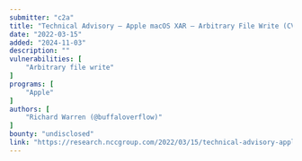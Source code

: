 ```yaml
---
submitter: "c2a"
title: "Technical Advisory – Apple macOS XAR – Arbitrary File Write (CVE-2022-22582)"
date: "2022-03-15"
added: "2024-11-03"
description: ""
vulnerabilities: [
    "Arbitrary file write"
]
programs: [
    "Apple"
]
authors: [
    "Richard Warren (@buffaloverflow)"
]
bounty: "undisclosed"
link: "https://research.nccgroup.com/2022/03/15/technical-advisory-apple-macos-xar-arbitrary-file-write-cve-2022-22582/"
---
```




